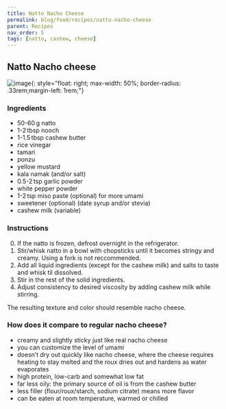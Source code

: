 ```yaml
---
title: Natto Nacho Cheese
permalink: blog/food/recipes/natto-nacho-cheese
parent: Recipes
nav_order: 5
tags: [natto, cashew, cheese]
---
```


## Natto Nacho cheese

![image](https://github.com/user-attachments/assets/25ed8af1-600b-44f8-949f-1a5fcfb311e3){: style="float: right; max-width: 50%; border-radius: .33rem;margin-left: 1rem;"}

### Ingredients

- 50-60 g natto
- 1-2 tbsp nooch
- 1-1.5 tbsp cashew butter
- rice vinegar
- tamari
- ponzu
- yellow mustard
- kala namak (and/or salt)
- 0.5-2 tsp garlic powder
- white pepper powder
- 1-2 tsp miso paste (optional) for more umami
- sweetener (optional) (date syrup and/or stevia)
- cashew milk (variable)

### Instructions

0. If the natto is frozen, defrost overnight in the refrigerator.
1. Stir/whisk natto in a bowl with chopsticks until it becomes stringy and creamy. Using a fork is not reccommended.
2. Add all liquid ingredients (except for the cashew milk) and salts to taste and whisk til dissolved.
3. Stir in the rest of the solid ingredients. 
4. Adjust consistency to desired viscosity by adding cashew milk while stirring.

The resulting texture and color should resemble nacho cheese.

### How does it compare to regular nacho cheese?

- creamy and slightly sticky just like real nacho cheese
- you can customize the level of umami
- doesn’t dry out quickly like nacho cheese, where the cheese requires heating to stay melted and the roux dries out and hardens as water evaporates
- high protein, low-carb and somewhat low fat
- far less oily: the primary source of oil is from the cashew butter
- less filler (flour/roux/starch, sodium citrate) means more flavor
- can be eaten at room temperature, warmed or chilled


<!-- ![image](https://github.com/user-attachments/assets/9658417e-cf49-43bd-8fae-7a2c73e25605){: style="float: right; width: 50%"} -->